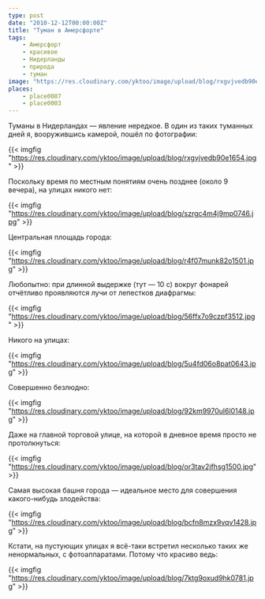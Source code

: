 ```yaml
---
type: post
date: "2010-12-12T00:00:00Z"
title: "Туман в Амерсфорте"
tags:
    - Амерсфорт
    - красивое
    - Нидерланды
    - природа
    - туман
image: "https://res.cloudinary.com/yktoo/image/upload/blog/rxgvjvedb90e1654.jpg"
places:
    - place0087
    - place0003
---
```


Туманы в Нидерландах — явление нередкое. В один из таких туманных дней я, вооружившись камерой, пошёл по фотографии:

{{< imgfig "https://res.cloudinary.com/yktoo/image/upload/blog/rxgvjvedb90e1654.jpg" >}}

<!--more-->

Поскольку время по местным понятиям очень позднее (около 9 вечера), на улицах никого нет:

{{< imgfig "https://res.cloudinary.com/yktoo/image/upload/blog/szrgc4m4j9mp0746.jpg" >}}

Центральная площадь города:

{{< imgfig "https://res.cloudinary.com/yktoo/image/upload/blog/r4f07munk82o1501.jpg" >}}

Любопытно: при длинной выдержке (тут — 10 с) вокруг фонарей отчётливо проявляются лучи от лепестков диафрагмы:

{{< imgfig "https://res.cloudinary.com/yktoo/image/upload/blog/56ffx7o9czpf3512.jpg" >}}

Никого на улицах:

{{< imgfig "https://res.cloudinary.com/yktoo/image/upload/blog/5u4fd06o8pat0643.jpg" >}}

Совершенно безлюдно:

{{< imgfig "https://res.cloudinary.com/yktoo/image/upload/blog/92km9970ul6l0148.jpg" >}}

Даже на главной торговой улице, на которой в дневное время просто не протолкнуться:

{{< imgfig "https://res.cloudinary.com/yktoo/image/upload/blog/or3tav2jfhsg1500.jpg" >}}

Самая высокая башня города — идеальное место для совершения какого-нибудь злодейства:

{{< imgfig "https://res.cloudinary.com/yktoo/image/upload/blog/bcfn8mzx9vqv1428.jpg" >}}

Кстати, на пустующих улицах я всё-таки встретил несколько таких же ненормальных, с фотоаппаратами. Потому что красиво ведь:

{{< imgfig "https://res.cloudinary.com/yktoo/image/upload/blog/7ktg9oxud9hk0781.jpg" >}}
